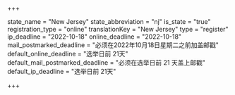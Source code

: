 +++

state_name = "New Jersey"
state_abbreviation = "nj"
is_state = "true"
registration_type = "online"
translationKey = "New Jersey"
type = "register"
ip_deadline = "2022-10-18"
online_deadline = "2022-10-18"
mail_postmarked_deadline = "必须在2022年10月18日星期二之前加盖邮戳"
default_online_deadline = "选举日前 21天"
default_mail_postmarked_deadline = "必须在选举日前 21 天盖上邮戳"
default_ip_deadline = "选举日前 21天"

+++